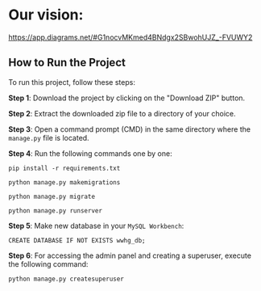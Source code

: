 # Our vision:
https://app.diagrams.net/#G1nocvMKmed4BNdgx2SBwohUJZ_-FVUWY2

## How to Run the Project

To run this project, follow these steps:

**Step 1**: Download the project by clicking on the "Download ZIP" button.

**Step 2**: Extract the downloaded zip file to a directory of your choice.

**Step 3**: Open a command prompt (CMD) in the same directory where the `manage.py` file is located.

**Step 4**: Run the following commands one by one:

    pip install -r requirements.txt

    python manage.py makemigrations

    python manage.py migrate

    python manage.py runserver

**Step 5**: Make new database in your `MySQL Workbench`:

    CREATE DATABASE IF NOT EXISTS wwhg_db;

**Step 6**:  For accessing the admin panel and creating a superuser, execute the following command:

    python manage.py createsuperuser